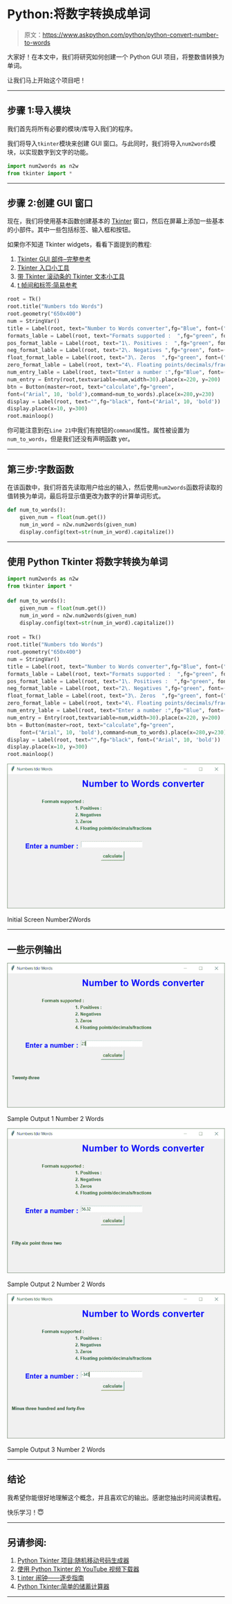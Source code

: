 # Python:将数字转换成单词

> 原文：<https://www.askpython.com/python/python-convert-number-to-words>

大家好！在本文中，我们将研究如何创建一个 Python GUI 项目，将整数值转换为单词。

让我们马上开始这个项目吧！

* * *

## 步骤 1:导入模块

我们首先将所有必要的模块/库导入我们的程序。

我们将导入`tkinter`模块来创建 GUI 窗口。与此同时，我们将导入`num2words`模块，以实现数字到文字的功能。

```py
import num2words as n2w
from tkinter import *

```

* * *

## 步骤 2:创建 GUI 窗口

现在，我们将使用基本函数创建基本的 [Tkinter](https://www.askpython.com/python-modules/tkinter/tkinter-canvas) 窗口，然后在屏幕上添加一些基本的小部件。其中一些包括标签、输入框和按钮。

如果你不知道 Tkinter widgets，看看下面提到的教程:

1.  [Tkinter GUI 部件–完整参考](https://www.askpython.com/python/tkinter-gui-widgets)
2.  [Tkinter 入口小工具](https://www.askpython.com/python-modules/tkinter/tkinter-entry-widget)
3.  [带 Tkinter 滚动条的 Tkinter 文本小工具](https://www.askpython.com/python-modules/tkinter/tkinter-text-widget-tkinter-scrollbar)
4.  [t 帧间和标签:简易参考](https://www.askpython.com/python-modules/tkinter/tkinter-frame-and-label)

```py
root = Tk()
root.title("Numbers tdo Words")
root.geometry("650x400")
num = StringVar()
title = Label(root, text="Number to Words converter",fg="Blue", font=("Arial", 20, 'bold')).place(x=220, y=10)
formats_lable = Label(root, text="Formats supported :  ",fg="green", font=("Arial", 10, 'bold')).place(x=100, y=70)
pos_format_lable = Label(root, text="1\. Positives :  ",fg="green", font=("Arial", 10, 'bold')).place(x=200, y=90)
neg_format_lable = Label(root, text="2\. Negatives ",fg="green", font=("Arial", 10, 'bold')).place(x=200, y=110)
float_format_lable = Label(root, text="3\. Zeros  ",fg="green", font=("Arial", 10, 'bold')).place(x=200, y=130)
zero_format_lable = Label(root, text="4\. Floating points/decimals/fractions  ",fg="green", font=("Arial", 10, 'bold')).place(x=200, y=150)
num_entry_lable = Label(root, text="Enter a number :",fg="Blue", font=("Arial", 15, 'bold')).place(x=50, y=200)
num_entry = Entry(root,textvariable=num,width=30).place(x=220, y=200)
btn = Button(master=root, text="calculate",fg="green",
font=("Arial", 10, 'bold'),command=num_to_words).place(x=280,y=230)
display = Label(root, text="",fg="black", font=("Arial", 10, 'bold'))
display.place(x=10, y=300)
root.mainloop()

```

你可能注意到在`Line 21`中我们有按钮的`command`属性。属性被设置为`num_to_words`，但是我们还没有声明函数 yer。

* * *

## 第三步:字数函数

在该函数中，我们将首先读取用户给出的输入，然后使用`num2words`函数将读取的值转换为单词，最后将显示值更改为数字的计算单词形式。

```py
def num_to_words():
    given_num = float(num.get())
    num_in_word = n2w.num2words(given_num)
    display.config(text=str(num_in_word).capitalize())

```

* * *

## 使用 Python Tkinter 将数字转换为单词

```py
import num2words as n2w
from tkinter import *

def num_to_words():
    given_num = float(num.get())
    num_in_word = n2w.num2words(given_num)
    display.config(text=str(num_in_word).capitalize())

root = Tk()
root.title("Numbers tdo Words")
root.geometry("650x400")
num = StringVar()
title = Label(root, text="Number to Words converter",fg="Blue", font=("Arial", 20, 'bold')).place(x=220, y=10)
formats_lable = Label(root, text="Formats supported :  ",fg="green", font=("Arial", 10, 'bold')).place(x=100, y=70)
pos_format_lable = Label(root, text="1\. Positives :  ",fg="green", font=("Arial", 10, 'bold')).place(x=200, y=90)
neg_format_lable = Label(root, text="2\. Negatives ",fg="green", font=("Arial", 10, 'bold')).place(x=200, y=110)
float_format_lable = Label(root, text="3\. Zeros  ",fg="green", font=("Arial", 10, 'bold')).place(x=200, y=130)
zero_format_lable = Label(root, text="4\. Floating points/decimals/fractions  ",fg="green", font=("Arial", 10, 'bold')).place(x=200, y=150)
num_entry_lable = Label(root, text="Enter a number :",fg="Blue", font=("Arial", 15, 'bold')).place(x=50, y=200)
num_entry = Entry(root,textvariable=num,width=30).place(x=220, y=200)
btn = Button(master=root, text="calculate",fg="green",
    font=("Arial", 10, 'bold'),command=num_to_words).place(x=280,y=230)
display = Label(root, text="",fg="black", font=("Arial", 10, 'bold'))
display.place(x=10, y=300)
root.mainloop()

```

![Initial Screen Number2Words](img/d2bd2382445b2896e9df4f1672817b52.png)

Initial Screen Number2Words

* * *

## 一些示例输出

![Sample Output 1 Number 2 Words](img/04797117ec6bef0bc5de3367f22effbe.png)

Sample Output 1 Number 2 Words

![Sample Output 2 Number 2 Words](img/7088992b58b426c95f01be1a00ca8fc6.png)

Sample Output 2 Number 2 Words

![Sample Output 3 Number 2 Words](img/9e1ea29395cee9fd986287c24e5c214d.png)

Sample Output 3 Number 2 Words

* * *

## 结论

我希望你能很好地理解这个概念，并且喜欢它的输出。感谢您抽出时间阅读教程。

快乐学习！😇

* * *

## 另请参阅:

1.  [Python Tkinter 项目:随机移动号码生成器](https://www.askpython.com/python-modules/tkinter/random-mobile-number-generator)
2.  [使用 Python Tkinter 的 YouTube 视频下载器](https://www.askpython.com/python-modules/tkinter/youtube-video-downloader)
3.  [t inter 闹钟——逐步指南](https://www.askpython.com/python-modules/tkinter/tkinter-alarm-clock)
4.  [Python Tkinter:简单的储蓄计算器](https://www.askpython.com/python-modules/tkinter/savings-calculator)

* * *